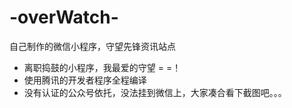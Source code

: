 # -overWatch-
自己制作的微信小程序，守望先锋资讯站点
- 离职捣鼓的小程序，我最爱的守望 = =！
- 使用腾讯的开发者程序全程编译
- 没有认证的公众号依托，没法挂到微信上，大家凑合看下截图吧。。。
<img src="http://chuantu.biz/t6/54/1505762380x610718441.jpg" alt=""/>
<img src="http://chuantu.biz/t6/54/1505762441x610718441.jpg" alt=""/>
<img src="http://chuantu.biz/t6/54/1505762459x610718441.jpg" alt=""/>
<img src="http://chuantu.biz/t6/54/1505762469x610718441.jpg" alt=""/>





